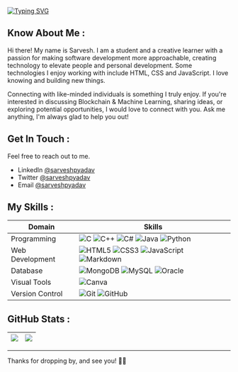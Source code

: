 <a href="https://git.io/typing-svg"><img src="https://readme-typing-svg.herokuapp.com?font=Satoshi&weight=450&size=25&pause=1500&color=75F700&center=true&vCenter=true&width=435&lines=Hey%2C+welcome+to+my+profile." alt="Typing SVG"/></a>

## Know About Me :

Hi there! My name is Sarvesh. I am a student and a creative learner with a passion for making software development more approachable, creating technology to elevate people and personal development. Some technologies I enjoy working with include HTML, CSS and JavaScript. I love knowing and building new things.

Connecting with like-minded individuals is something I truly enjoy. If you're interested in discussing Blockchain & Machine Learning, sharing ideas, or exploring potential opportunities, I would love to connect with you. Ask me anything, I'm always glad to help you out!

## Get In Touch :

Feel free to reach out to me.
- LinkedIn [@sarveshpyadav](https://www.linkedin.com/in/sarveshpyadav)
- Twitter [@sarveshpyadav](https://twitter.com/sarveshpyadav)
- Email [@sarveshpyadav](mailto:8sarveshyadav@gmail.com)

## My Skills :

| Domain | Skills |
| ----------- | ----------- |
| Programming | ![C](https://img.shields.io/badge/c-%2300599C.svg?style=for-the-badge&logo=c&logoColor=blue&color=black) ![C++](https://img.shields.io/badge/c++-%2300599C.svg?style=for-the-badge&logo=c%2B%2B&logoColor=blue&color=black) ![C#](https://img.shields.io/badge/c%23-%23239120.svg?style=for-the-badge&logo=c-sharp&logoColor=purple&color=black) ![Java](https://img.shields.io/badge/java-%23ED8B00.svg?style=for-the-badge&logo=java&logoColor=white&color=black) ![Python](https://img.shields.io/badge/python-3670A0?style=for-the-badge&logo=python&logoColor=ffdd54&color=black) |
| Web Development | ![HTML5](https://img.shields.io/badge/html5-%23E34F26.svg?style=for-the-badge&logo=html5&logoColor=%eb5406&color=black) ![CSS3](https://img.shields.io/badge/css3-%231572B6.svg?style=for-the-badge&logo=css3&logoColor=blue&color=black) ![JavaScript](https://img.shields.io/badge/javascript-%23323330.svg?style=for-the-badge&logo=javascript&logoColor=%23F7DF1E&color=black) ![Markdown](https://img.shields.io/badge/markdown-%23000000.svg?style=for-the-badge&logo=markdown&logoColor=white&color=black) |
| Database | ![MongoDB](https://img.shields.io/badge/MongoDB-%234ea94b.svg?style=for-the-badge&logo=mongodb&logoColor=75F700&color=black) ![MySQL](https://img.shields.io/badge/mysql-%2300f.svg?style=for-the-badge&logo=mysql&logoColor=orange&color=black) ![Oracle](https://img.shields.io/badge/Oracle-F80000?style=for-the-badge&logo=Oracle&logoColor=red&color=black) |
| Visual Tools | ![Canva](https://img.shields.io/badge/Canva-%2300C4CC.svg?style=for-the-badge&logo=Canva&logoColor=%0affff&color=black) |
| Version Control | ![Git](https://img.shields.io/badge/GIT-E44C30?style=for-the-badge&logo=git&logoColor=%f62817&color=black) ![GitHub](https://img.shields.io/badge/GitHub-100000?style=for-the-badge&logo=github&logoColor=white&color=black) |

## GitHub Stats :

| ![](https://github-readme-stats.vercel.app/api?username=sarveshpyadav&theme=merko&hide_border=false&include_all_commits=false&count_private=false) | ![](https://github-readme-streak-stats.herokuapp.com/?user=sarveshpyadav&theme=merko&hide_border=false) |
| ----------- | ----------- |

---

Thanks for dropping by, and see you! 👋🏻
